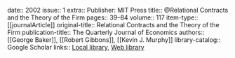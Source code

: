 date:: 2002
issue:: 1
extra:: Publisher: MIT Press
title:: @Relational Contracts and the Theory of the Firm
pages:: 39–84
volume:: 117
item-type:: [[journalArticle]]
original-title:: Relational Contracts and the Theory of the Firm
publication-title:: The Quarterly Journal of Economics
authors:: [[George Baker]], [[Robert Gibbons]], [[Kevin J. Murphy]]
library-catalog:: Google Scholar
links:: [Local library](zotero://select/library/items/K2NLI877), [Web library](https://www.zotero.org/users/6520516/items/K2NLI877)
